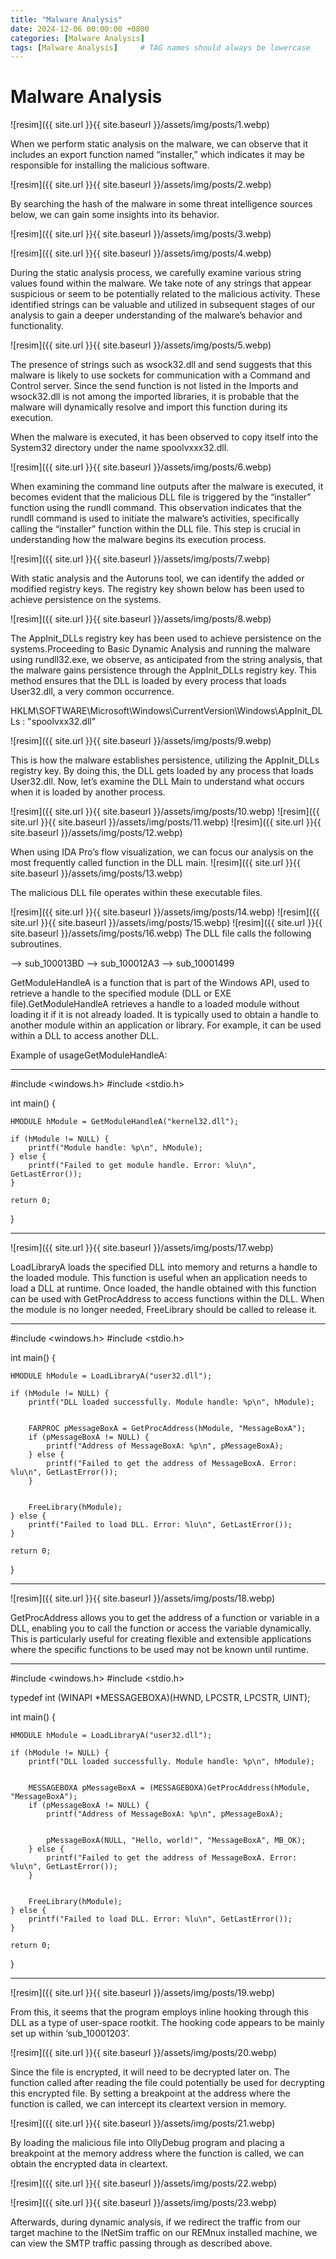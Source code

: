```yaml
---
title: "Malware Analysis"
date: 2024-12-06 00:00:00 +0800 
categories: [Malware Analysis]
tags: [Malware Analysis]     # TAG names should always be lowercase
---
```


# Malware Analysis


![resim]({{ site.url }}{{ site.baseurl }}/assets/img/posts/1.webp)

When we perform static analysis on the malware, we can observe that it includes an export function named “installer,” which indicates it may be responsible for installing the malicious software.

![resim]({{ site.url }}{{ site.baseurl }}/assets/img/posts/2.webp)

By searching the hash of the malware in some threat intelligence sources below, we can gain some insights into its behavior.

![resim]({{ site.url }}{{ site.baseurl }}/assets/img/posts/3.webp)


![resim]({{ site.url }}{{ site.baseurl }}/assets/img/posts/4.webp)

During the static analysis process, we carefully examine various string values found within the malware. We take note of any strings that appear suspicious or seem to be potentially related to the malicious activity. These identified strings can be valuable and utilized in subsequent stages of our analysis to gain a deeper understanding of the malware’s behavior and functionality.

![resim]({{ site.url }}{{ site.baseurl }}/assets/img/posts/5.webp)

The presence of strings such as wsock32.dll and send suggests that this malware is likely to use sockets for communication with a Command and Control server. Since the send function is not listed in the Imports and wsock32.dll is not among the imported libraries, it is probable that the malware will dynamically resolve and import this function during its execution.

When the malware is executed, it has been observed to copy itself into the System32 directory under the name spoolvxxx32.dll.

![resim]({{ site.url }}{{ site.baseurl }}/assets/img/posts/6.webp)

When examining the command line outputs after the malware is executed, it becomes evident that the malicious DLL file is triggered by the “installer” function using the rundll command. This observation indicates that the rundll command is used to initiate the malware’s activities, specifically calling the “installer” function within the DLL file. This step is crucial in understanding how the malware begins its execution process.

![resim]({{ site.url }}{{ site.baseurl }}/assets/img/posts/7.webp)

With static analysis and the Autoruns tool, we can identify the added or modified registry keys. The registry key shown below has been used to achieve persistence on the systems.

![resim]({{ site.url }}{{ site.baseurl }}/assets/img/posts/8.webp)

The AppInit_DLLs registry key has been used to achieve persistence on the systems.Proceeding to Basic Dynamic Analysis and running the malware using rundll32.exe, we observe, as anticipated from the string analysis, that the malware gains persistence through the AppInit_DLLs registry key. This method ensures that the DLL is loaded by every process that loads User32.dll, a very common occurrence.

HKLM\SOFTWARE\Microsoft\Windows\CurrentVersion\Windows\AppInit_DLLs : "spoolvxx32.dll"


![resim]({{ site.url }}{{ site.baseurl }}/assets/img/posts/9.webp)

This is how the malware establishes persistence, utilizing the AppInit_DLLs registry key. By doing this, the DLL gets loaded by any process that loads User32.dll. Now, let’s examine the DLL Main to understand what occurs when it is loaded by another process.

![resim]({{ site.url }}{{ site.baseurl }}/assets/img/posts/10.webp)
![resim]({{ site.url }}{{ site.baseurl }}/assets/img/posts/11.webp)
![resim]({{ site.url }}{{ site.baseurl }}/assets/img/posts/12.webp)

When using IDA Pro’s flow visualization, we can focus our analysis on the most frequently called function in the DLL main.
![resim]({{ site.url }}{{ site.baseurl }}/assets/img/posts/13.webp)

The malicious DLL file operates within these executable files.

![resim]({{ site.url }}{{ site.baseurl }}/assets/img/posts/14.webp)
![resim]({{ site.url }}{{ site.baseurl }}/assets/img/posts/15.webp)
![resim]({{ site.url }}{{ site.baseurl }}/assets/img/posts/16.webp)
The DLL file calls the following subroutines.

--> sub_100013BD
--> sub_100012A3
--> sub_10001499

GetModuleHandleA is a function that is part of the Windows API, used to retrieve a handle to the specified module (DLL or EXE file).GetModuleHandleA retrieves a handle to a loaded module without loading it if it is not already loaded. It is typically used to obtain a handle to another module within an application or library. For example, it can be used within a DLL to access another DLL.

Example of usageGetModuleHandleA:

---------------------------------------------------------------------------------------------
#include <windows.h>
#include <stdio.h>

int main() {
    
    HMODULE hModule = GetModuleHandleA("kernel32.dll");

    if (hModule != NULL) {
        printf("Module handle: %p\n", hModule);
    } else {
        printf("Failed to get module handle. Error: %lu\n", GetLastError());
    }

    return 0;
}

---------------------------------------------------------------------------------------------

![resim]({{ site.url }}{{ site.baseurl }}/assets/img/posts/17.webp)


LoadLibraryA loads the specified DLL into memory and returns a handle to the loaded module. This function is useful when an application needs to load a DLL at runtime. Once loaded, the handle obtained with this function can be used with GetProcAddress to access functions within the DLL. When the module is no longer needed, FreeLibrary should be called to release it.

---------------------------------------------------------------------------------------------

#include <windows.h>
#include <stdio.h>

int main() {
    
    HMODULE hModule = LoadLibraryA("user32.dll");

    if (hModule != NULL) {
        printf("DLL loaded successfully. Module handle: %p\n", hModule);

        
        FARPROC pMessageBoxA = GetProcAddress(hModule, "MessageBoxA");
        if (pMessageBoxA != NULL) {
            printf("Address of MessageBoxA: %p\n", pMessageBoxA);
        } else {
            printf("Failed to get the address of MessageBoxA. Error: %lu\n", GetLastError());
        }

        
        FreeLibrary(hModule);
    } else {
        printf("Failed to load DLL. Error: %lu\n", GetLastError());
    }

    return 0;
}

---------------------------------------------------------------------------------------------

![resim]({{ site.url }}{{ site.baseurl }}/assets/img/posts/18.webp)

GetProcAddress allows you to get the address of a function or variable in a DLL, enabling you to call the function or access the variable dynamically. This is particularly useful for creating flexible and extensible applications where the specific functions to be used may not be known until runtime.

---------------------------------------------------------------------------------------------

#include <windows.h>
#include <stdio.h>

typedef int (WINAPI *MESSAGEBOXA)(HWND, LPCSTR, LPCSTR, UINT);

int main() {
    
    HMODULE hModule = LoadLibraryA("user32.dll");

    if (hModule != NULL) {
        printf("DLL loaded successfully. Module handle: %p\n", hModule);

        
        MESSAGEBOXA pMessageBoxA = (MESSAGEBOXA)GetProcAddress(hModule, "MessageBoxA");
        if (pMessageBoxA != NULL) {
            printf("Address of MessageBoxA: %p\n", pMessageBoxA);

            
            pMessageBoxA(NULL, "Hello, world!", "MessageBoxA", MB_OK);
        } else {
            printf("Failed to get the address of MessageBoxA. Error: %lu\n", GetLastError());
        }

        
        FreeLibrary(hModule);
    } else {
        printf("Failed to load DLL. Error: %lu\n", GetLastError());
    }

    return 0;
}

---------------------------------------------------------------------------------------------

![resim]({{ site.url }}{{ site.baseurl }}/assets/img/posts/19.webp)

From this, it seems that the program employs inline hooking through this DLL as a type of user-space rootkit. The hooking code appears to be mainly set up within ‘sub_10001203’.


![resim]({{ site.url }}{{ site.baseurl }}/assets/img/posts/20.webp)

Since the file is encrypted, it will need to be decrypted later on. The function called after reading the file could potentially be used for decrypting this encrypted file. By setting a breakpoint at the address where the function is called, we can intercept its cleartext version in memory.

![resim]({{ site.url }}{{ site.baseurl }}/assets/img/posts/21.webp)

By loading the malicious file into OllyDebug program and placing a breakpoint at the memory address where the function is called, we can obtain the encrypted data in cleartext.

![resim]({{ site.url }}{{ site.baseurl }}/assets/img/posts/22.webp)

![resim]({{ site.url }}{{ site.baseurl }}/assets/img/posts/23.webp)


Afterwards, during dynamic analysis, if we redirect the traffic from our target machine to the INetSim traffic on our REMnux installed machine, we can view the SMTP traffic passing through as described above.



